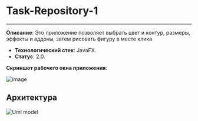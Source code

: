 # Task-Repository-1
----------------
**Описание**:  Это приложение позволяет выбрать цвет и контур, размеры, эффекты и аддоны, затем рисовать фигуру в месте клика
 - **Технологический стек**: JavaFX.
 - **Статус**:  2.0.

**Скриншот рабочего окна приложения**:

![image](https://github.com/user-attachments/assets/2a3007fc-e2f0-4cbc-9a56-66c06ea9306e)



## Архитектура

![Uml model](https://github.com/user-attachments/assets/d05fefed-0818-4553-8745-838d5807417a)

